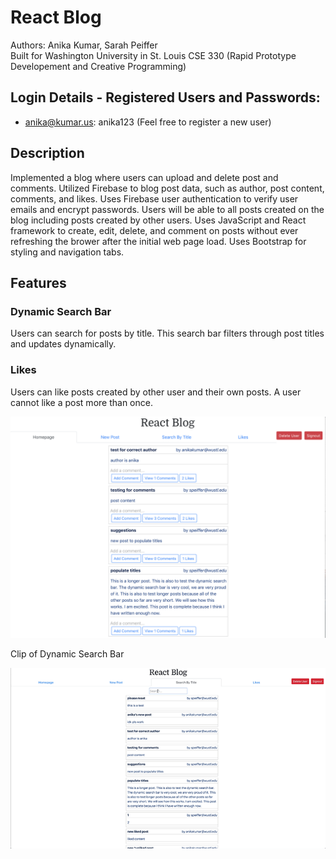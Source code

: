 #  React Blog
Authors: Anika Kumar, Sarah Peiffer
<br />Built for Washington University in St. Louis CSE 330 (Rapid Prototype Developement and Creative Programming)

## Login Details - Registered Users and Passwords:
* anika@kumar.us: anika123 (Feel free to register a new user)

## Description
Implemented a blog where users can upload and delete post and comments. Utilized Firebase to blog post data, such as author, post content, comments, and likes. Uses Firebase user authentication to verify user emails and encrypt passwords. Users will be able to all posts created on the blog including posts created by other users. Uses JavaScript and React framework to create, edit, delete, and comment on posts without ever refreshing the brower after the initial web page load. Uses Bootstrap for styling and navigation tabs. 

## Features
### Dynamic Search Bar
Users can search for posts by title. This search bar filters through post titles and updates dynamically. 
### Likes
Users can like posts created by other user and their own posts. A user cannot like a post more than once. 

![Screenshot of Blog](330blog.png)

Clip of Dynamic Search Bar

![Gif of Search Bar](searchbar.gif)
